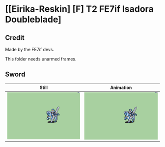 # [\[Eirika-Reskin\] \[F\] T2 FE7if Isadora Doubleblade]

## Credit

Made by the FE7if devs.

This folder needs unarmed frames.
	
## Sword

| Still | Animation |
| :---: | :-------: |
| ![Sword still](./Sword_000.png) | ![Sword animation](./Sword.gif) |
